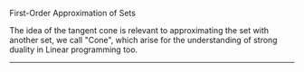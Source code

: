 First-Order Approximation of Sets 

The idea of the tangent cone is relevant to approximating the set with another set, we call "Cone", which arise for the understanding of strong duality in Linear programming too. 

---




